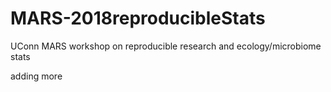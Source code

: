 # MARS-2018reproducibleStats
UConn MARS workshop on reproducible research and ecology/microbiome stats

adding more